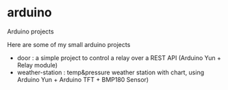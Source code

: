 arduino
=======

Arduino projects

Here are some of my small arduino projects

- door : a simple project to control a relay over a REST API (Arduino Yun + Relay module)
- weather-station : temp&pressure weather station with chart, using Arduino Yun + Arduino TFT + BMP180 Sensor)

